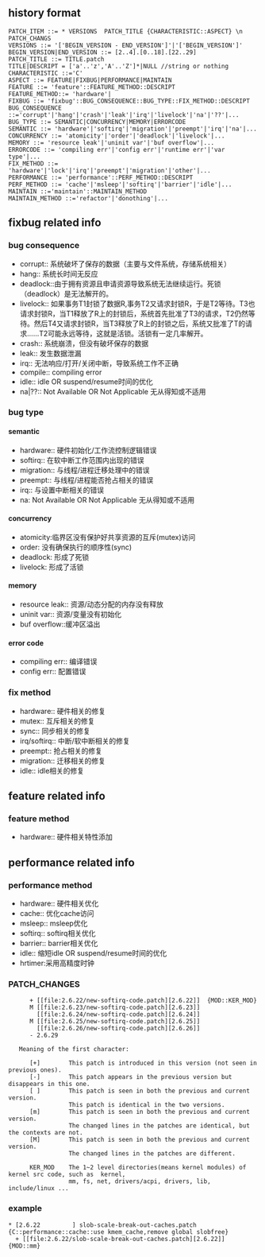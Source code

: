 ## history format
```
PATCH_ITEM ::= * VERSIONS  PATCH_TITLE {CHARACTERISTIC::ASPECT} \n PATCH_CHANGS
VERSIONS ::= '['BEGIN_VERSION - END_VERSION']'|'['BEGIN_VERSION']'
BEGIN_VERSION|END_VERSION ::= [2..4].[0..18].[22..29]
PATCH_TITLE ::= TITLE.patch 
TITLE|DESCRIPT = ['a'..'z','A'..'Z']*|NULL //string or nothing
CHARACTERISTIC ::='C'
ASPECT ::= FEATURE|FIXBUG|PERFORMANCE|MAINTAIN
FEATURE ::= 'feature'::FEATURE_METHOD::DESCRIPT
FEATURE_METHOD::= 'hardware'|
FIXBUG ::= 'fixbug'::BUG_CONSEQUENCE::BUG_TYPE::FIX_METHOD::DESCRIPT
BUG_CONSEQUENCE ::='corrupt'|'hang'|'crash'|'leak'|'irq'|'livelock'|'na'|'??'|...
BUG_TYPE ::= SEMANTIC|CONCURRENCY|MEMORY|ERRORCODE
SEMANTIC ::= 'hardware'|'softirq'|'migration'|'preempt'|'irq'|'na'|...
CONCURRENCY ::= 'atomicity'|'order'|'deadlock'|'livelock'|...
MEMORY ::= 'resource leak'|'uninit var'|'buf overflow'|...
ERRORCODE ::= 'compiling err'|'config err'|'runtime err'|'var type'|...
FIX_METHOD ::= 'hardware'|'lock'|'irq'|'preempt'|'migration'|'other'|...
PERFORMANCE ::= 'performance'::PERF_METHOD::DESCRIPT
PERF_METHOD ::= 'cache'|'msleep'|'softirq'|'barrier'|'idle'|...
MAINTAIN ::='maintain'::MAINTAIN_METHOD
MAINTAIN_METHOD ::='refactor'|'donothing'|...
```

## fixbug related info
### bug consequence
- corrupt:: 系统破坏了保存的数据（主要与文件系统，存储系统相关）
- hang:: 系统长时间无反应
- deadlock::由于拥有资源且申请资源导致系统无法继续运行。死锁（deadlock）是无法解开的。
- livelock:: 如果事务T1封锁了数据R,事务T2又请求封锁R，于是T2等待。T3也请求封锁R，当T1释放了R上的封锁后，系统首先批准了T3的请求，T2仍然等待。然后T4又请求封锁R，当T3释放了R上的封锁之后，系统又批准了T的请求......T2可能永远等待，这就是活锁。活锁有一定几率解开。
- crash:: 系统崩溃，但没有破坏保存的数据
- leak:: 发生数据泄漏
- irq:: 无法响应/打开/关闭中断，导致系统工作不正确
- compile:: compiling error
- idle:: idle OR suspend/resume时间的优化
- na|??:: Not Available OR Not Applicable 无从得知或不适用


### bug type
#### semantic
- hardware:: 硬件初始化/工作流控制逻辑错误
- softirq:: 在软中断工作范围内出现的错误
- migration:: 与线程/进程迁移处理中的错误
- preempt:: 与线程/进程能否抢占相关的错误
- irq:: 与设置中断相关的错误
- na: Not Available OR Not Applicable 无从得知或不适用

#### concurrency
- atomicity:临界区没有保护好共享资源的互斥(mutex)访问
- order: 没有确保执行的顺序性(sync)
- deadlock: 形成了死锁
- livelock: 形成了活锁

#### memory
- resource leak:: 资源/动态分配的内存没有释放
- uninit var:: 资源/变量没有初始化
- buf overflow::缓冲区溢出

#### error code
- compiling err:: 编译错误
- config err:: 配置错误
 
### fix method
- hardware:: 硬件相关的修复
- mutex:: 互斥相关的修复
- sync:: 同步相关的修复
- irq/softirq:: 中断/软中断相关的修复
- preempt:: 抢占相关的修复
- migration:: 迁移相关的修复
- idle:: idle相关的修复


## feature related info
### feature method
- hardware:: 硬件相关特性添加

## performance related info
### performance method
- hardware:: 硬件相关优化
- cache:: 优化cache访问
- msleep:: msleep优化
- softirq:: softirq相关优化
- barrier:: barrier相关优化
- idle:: 缩短idle OR suspend/resume时间的优化
- hrtimer:采用高精度时钟


### PATCH_CHANGES
```
      + [[file:2.6.22/new-softirq-code.patch][2.6.22]]  {MOD::KER_MOD}
      M [[file:2.6.23/new-softirq-code.patch][2.6.23]]
        [[file:2.6.24/new-softirq-code.patch][2.6.24]]
      M [[file:2.6.25/new-softirq-code.patch][2.6.25]]
        [[file:2.6.26/new-softirq-code.patch][2.6.26]]
      - 2.6.29

   Meaning of the first character:

      [+]        This patch is introduced in this version (not seen in previous ones).
      [-]        This patch appears in the previous version but disappears in this one.
      [ ]        This patch is seen in both the previous and current version.
                 This patch is identical in the two versions.
      [m]        This patch is seen in both the previous and current version.
                 The changed lines in the patches are identical, but the contexts are not.
      [M]        This patch is seen in both the previous and current version.
                 The changed lines in the patches are different.

      KER_MOD    The 1~2 level directories(means kernel modules) of kernel src code, such as  kernel, 
                 mm, fs, net, drivers/acpi, drivers, lib, include/linux ... 
```

### example
```
* [2.6.22         ] slob-scale-break-out-caches.patch {C::performance::cache::use kmem_cache,remove global slobfree}
  + [[file:2.6.22/slob-scale-break-out-caches.patch][2.6.22]]  {MOD::mm}
